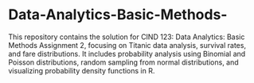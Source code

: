 # Data-Analytics-Basic-Methods-
This repository contains the solution for CIND 123: Data Analytics: Basic Methods Assignment 2, focusing on Titanic data analysis, survival rates, and fare distributions. It includes probability analysis using Binomial and Poisson distributions, random sampling from normal distributions, and visualizing probability density functions in R.
